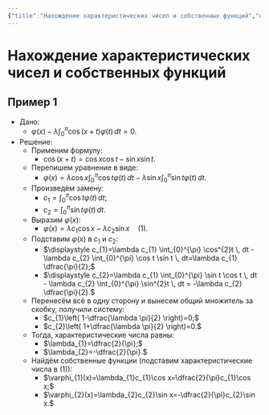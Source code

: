 ```yaml
---
{"title":"Нахождение характеристических чисел и собственных функций","date":"2022.05.25","time":"19:10","aliases":[],"tags":["математика","ммпэд","иу"],"dg-publish":true,"permalink":"/7-radio-engineering/nahozhdenie-harakteristicheskih-chisel-i-sobstvennyh-funkczij/","dgPassFrontmatter":true}
---
```



# Нахождение характеристических чисел и собственных функций

## Пример 1

- Дано:
	- $\displaystyle \varphi(x)-\lambda \int_{0}^{\pi} \cos(x+t)\varphi(t) \, dt=0.$
- Решение:
	- Применим формулу:
		- $\cos(x+t)=\cos x \cos t - \sin x \sin t.$
	- Перепишем уравнение в виде:
		- $\displaystyle \varphi(x)=\lambda \cos x \int_{0}^{\pi} \cos t \varphi(t) \, dt - \lambda \sin x \int_{0}^{\pi} \sin t \varphi(t) \, dt.$
	- Произведём замену:
		- $\displaystyle c_{1}=\int_{0}^{\pi} \cos t \varphi(t) \, dt;$
		- $\displaystyle c_{2}=\int_{0}^{\pi} \sin t \varphi(t) \, dt.$
	- Выразим $\varphi(x)$:
		- $\varphi(x)=\lambda c_{1} \cos x - \lambda c_{2} \sin x \quad (1).$
	- Подставим $\varphi(x)$ в $c_{1}$ и $c_{2}$:
		- $\displaystyle c_{1}=\lambda c_{1} \int_{0}^{\pi} \cos^{2}t \, dt - \lambda c_{2} \int_{0}^{\pi} \cos t \sin t \, dt=\lambda c_{1} \dfrac{\pi}{2};$
		- $\displaystyle c_{2}=\lambda c_{1} \int_{0}^{\pi} \sin t \cos t \, dt - \lambda c_{2} \int_{0}^{\pi} \sin^{2}t \, dt = -\lambda c_{2} \dfrac{\pi}{2}.$
	- Перенесём всё в одну сторону и вынесем общий множитель за скобку, получили систему:
		- $c_{1}\left( 1-\dfrac{\lambda \pi}{2} \right)=0;$
		- $c_{2}\left( 1+\dfrac{\lambda \pi}{2} \right)=0.$
	- Тогда, характеристические числа равны:
		- $\lambda_{1}=\dfrac{2}{\pi};$
		- $\lambda_{2}=-\dfrac{2}{\pi}.$
	- Найдём собственные функции (подставим характеристические числа в (1)):
		- $\varphi_{1}(x)=\lambda_{1}c_{1}\cos x=\dfrac{2}{\pi}c_{1}\cos x;$
		- $\varphi_{2}(x)=\lambda_{2}c_{2}\sin x=-\dfrac{2}{\pi}c_{2}\sin x.$
